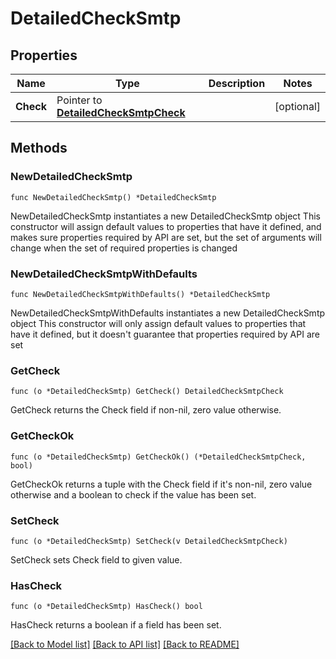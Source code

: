 # DetailedCheckSmtp

## Properties

Name | Type | Description | Notes
------------ | ------------- | ------------- | -------------
**Check** | Pointer to [**DetailedCheckSmtpCheck**](DetailedCheckSmtpCheck.md) |  | [optional] 

## Methods

### NewDetailedCheckSmtp

`func NewDetailedCheckSmtp() *DetailedCheckSmtp`

NewDetailedCheckSmtp instantiates a new DetailedCheckSmtp object
This constructor will assign default values to properties that have it defined,
and makes sure properties required by API are set, but the set of arguments
will change when the set of required properties is changed

### NewDetailedCheckSmtpWithDefaults

`func NewDetailedCheckSmtpWithDefaults() *DetailedCheckSmtp`

NewDetailedCheckSmtpWithDefaults instantiates a new DetailedCheckSmtp object
This constructor will only assign default values to properties that have it defined,
but it doesn't guarantee that properties required by API are set

### GetCheck

`func (o *DetailedCheckSmtp) GetCheck() DetailedCheckSmtpCheck`

GetCheck returns the Check field if non-nil, zero value otherwise.

### GetCheckOk

`func (o *DetailedCheckSmtp) GetCheckOk() (*DetailedCheckSmtpCheck, bool)`

GetCheckOk returns a tuple with the Check field if it's non-nil, zero value otherwise
and a boolean to check if the value has been set.

### SetCheck

`func (o *DetailedCheckSmtp) SetCheck(v DetailedCheckSmtpCheck)`

SetCheck sets Check field to given value.

### HasCheck

`func (o *DetailedCheckSmtp) HasCheck() bool`

HasCheck returns a boolean if a field has been set.


[[Back to Model list]](../README.md#documentation-for-models) [[Back to API list]](../README.md#documentation-for-api-endpoints) [[Back to README]](../README.md)


